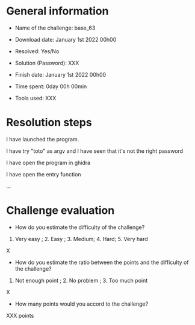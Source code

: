 # General information

- Name of the challenge: base_63

- Download date: January 1st 2022 00h00
- Resolved: Yes/No

- Solution (Password): XXX
- Finish date: January 1st 2022 00h00
- Time spent: 0day 00h 00min

- Tools used: XXX

# Resolution steps

I have launched the program.

I have try "toto" as argv and I have seen that it's not the right password

I have open the program in ghidra

I have open the entry function

...

# Challenge evaluation

- How do you estimate the difficulty of the challenge?
1. Very easy  ; 2. Easy ; 3. Medium; 4. Hard; 5. Very hard

X

- How do you estimate the ratio between the points and the difficulty of the challenge?
1. Not enough point ; 2. No problem ; 3. Too much point

X

- How many points would you accord to the challenge?

XXX points
